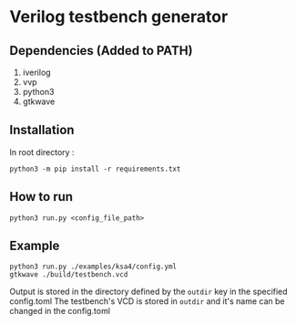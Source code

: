 # Verilog testbench generator

## Dependencies (Added to PATH)
1. iverilog
2. vvp
3. python3
4. gtkwave

## Installation
In root directory :
```
python3 -m pip install -r requirements.txt
```

## How to run
```
python3 run.py <config_file_path> 
```

## Example
```
python3 run.py ./examples/ksa4/config.yml
gtkwave ./build/testbench.vcd
```
Output is stored in the directory defined by the `outdir` key in the specified config.toml
The testbench's VCD is stored in `outdir` and it's name can be changed in the config.toml
